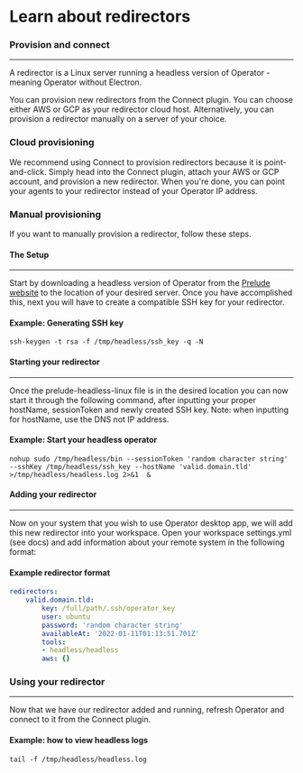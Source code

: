 # Learn about redirectors

### Provision and connect

---

A redirector is a Linux server running a headless version of Operator - meaning Operator without Electron. 

You can provision new redirectors from the Connect plugin. You can choose either AWS or GCP as your redirector 
cloud host. Alternatively, you can provision a redirector manually on a server of your choice.

### Cloud provisioning

We recommend using Connect to provision redirectors because it is point-and-click. Simply head into the Connect 
plugin, attach your AWS or GCP account, and provision a new redirector. When you're done, you can point your agents
to your redirector instead of your Operator IP address.

### Manual provisioning

If you want to manually provision a redirector, follow these steps.

#### The Setup

---

Start by downloading a headless version of Operator from the [Prelude website](https://www.prelude.org/download/current) 
to the location of your desired server. Once you have accomplished this, next you will have to create a compatible SSH key 
for your redirector.

#### Example: Generating SSH key

```shell
ssh-keygen -t rsa -f /tmp/headless/ssh_key -q -N
```

#### Starting your redirector

---

Once the prelude-headless-linux file is in the desired location you can now start it through the following command, 
after inputting your proper hostName, sessionToken and newly created SSH key. Note: when inputting for hostName, use 
the DNS not IP address.

#### Example: Start your headless operator

```shell
nohup sudo /tmp/headless/bin --sessionToken 'random character string' --sshKey /tmp/headless/ssh_key --hostName 'valid.domain.tld' >/tmp/headless/headless.log 2>&1  &
```

#### Adding your redirector

---

Now on your system that you wish to use Operator desktop app, we will add this new redirector into your workspace. 
Open your workspace settings.yml (see docs) and add information about your remote system in the following format:

#### Example redirector format

```yaml
redirectors:
    valid.domain.tld:
        key: /full/path/.ssh/operator_key
        user: ubuntu
        password: 'random character string'
        availableAt: '2022-01-11T01:13:51.701Z'
        tools:
        - headless/headless
        aws: {}
```

### Using your redirector

---

Now that we have our redirector added and running, refresh Operator and connect to it from the Connect plugin.

#### Example: how to view headless logs

```shell
tail -f /tmp/headless/headless.log
```
